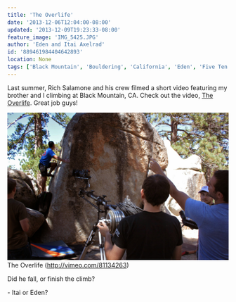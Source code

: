 ```yaml
---
title: 'The Overlife'
date: '2013-12-06T12:04:00-08:00'
updated: '2013-12-09T19:23:33-08:00'
feature_image: 'IMG_5425.JPG'
author: 'Eden and Itai Axelrad'
id: '889461984404642893'
location: None
tags: ['Black Mountain', 'Bouldering', 'California', 'Eden', 'Five Ten', 'Itai', 'Overlife']
---
```

Last summer, Rich Salamone and his crew filmed a short video featuring my brother and I climbing at Black Mountain, CA. Check out the video, [The Overlife](/images/81134263). Great job guys!

![image alt](/images/IMG_5425.JPG)The Overlife (<http://vimeo.com/81134263>)

Did he fall, or finish the climb? [](/images/)

\- Itai or Eden?

